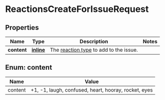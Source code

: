 
# ReactionsCreateForIssueRequest

## Properties
Name | Type | Description | Notes
------------ | ------------- | ------------- | -------------
**content** | [**inline**](#Content) | The [reaction type](https://docs.github.com/rest/reactions/reactions#about-reactions) to add to the issue. | 


<a id="Content"></a>
## Enum: content
Name | Value
---- | -----
content | +1, -1, laugh, confused, heart, hooray, rocket, eyes



